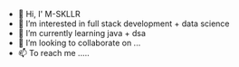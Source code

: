 - 👋 Hi, I' M-SKLLR
- 👀 I’m interested in full stack development + data science
- 🌱 I’m currently learning java + dsa
- 💞️ I’m looking to collaborate on ...
- 📫 To reach me .....
<!---
M-SKLLR/M-SKLLR is a ✨ special ✨ repository because its `README.md` (this file) appears on your GitHub profile.
You can click the Preview link to take a look at your changes.
--->
